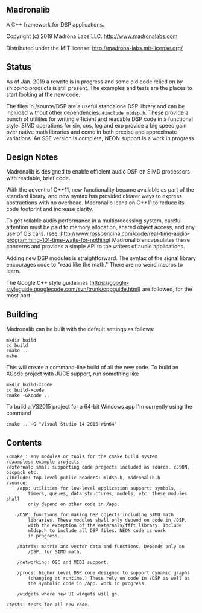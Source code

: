 Madronalib
----------

A C++ framework for DSP applications.

Copyright (c) 2019 Madrona Labs LLC. http://www.madronalabs.com

Distributed under the MIT license: http://madrona-labs.mit-license.org/

Status
------------

As of Jan. 2019 a rewrite is in progress and some old code relied on by shipping products is still present. The examples and tests are the places to start looking at the new code. 

The files in /source/DSP are a useful standalone DSP library and can be included without other dependencies:  `#include mldsp.h`. These provide a bunch of utilities for writing efficient and readable DSP code in a functional style. SIMD operations for sin, cos, log and exp provide a big speed gain over native math libraries and come in both precise and approximate variations.  An SSE version is complete, NEON support is a work in progress. 

Design Notes
------------

Madronalib is designed to enable efficient audio DSP on SIMD processors with readable, brief code.

With the advent of C++11, new functionality became available as part of the standard library, and new syntax has provided clearer ways to express abstractions with no overhead. Madronalib leans on C++11 to reduce its code footprint and increase clarity.

To get reliable audio performance in a multiprocessing system, careful attention must be paid to memory allocation, shared object access, and any use of OS calls. (see: http://www.rossbencina.com/code/real-time-audio-programming-101-time-waits-for-nothing) Madronalib encapsulates these concerns and provides a simple API to the writers of audio applications.

Adding new DSP modules is straightforward. The syntax of the signal library encourages code to "read like the math." There are no weird macros to learn.

The Google C++ style guidelines (https://google-styleguide.googlecode.com/svn/trunk/cppguide.html) are followed, for the most part. 


Building
----------

Madronalib can be built with the default settings as follows:

	mkdir build
	cd build
	cmake ..
	make
    
This will create a command-line build of all the new code.
To build an XCode project with JUCE support, run something like

	mkdir build-xcode
	cd build-xcode
	cmake -GXcode ..

To build a VS2015 project for a 64-bit Windows app I'm currently using the command 

	cmake .. -G "Visual Studio 14 2015 Win64"


Contents
--------

	/cmake : any modules or tools for the cmake build system
	/examples: example projects
	/external: small supporting code projects included as source. cJSON, oscpack etc. 
	/include: top-level public headers: mldsp.h, madronalib.h
	/source:
		/app: utilities for low-level application support: symbols, 
			timers, queues, data structures, models, etc. these modules shall 
			only depend on other code in /app.

		/DSP: functions for making DSP objects including SIMD math 
			libraries. These modules shall only depend on code in /DSP, 
			with the exception of the externals/ffft library. Include 
			mldsp.h to include all DSP files. NEON code is work 
			in progress.

		/matrix: matrix and vector data and functions. Depends only on 
			/DSP, for SIMD math.

		/networking: OSC and MIDI support.

		/procs: higher level DSP code designed to support dynamic graphs
			(changing at runtime.) These rely on code in /DSP as well as
			the symbolic code in /app. work in progress.

		/widgets where new UI widgets will go.

	/tests: tests for all new code.




